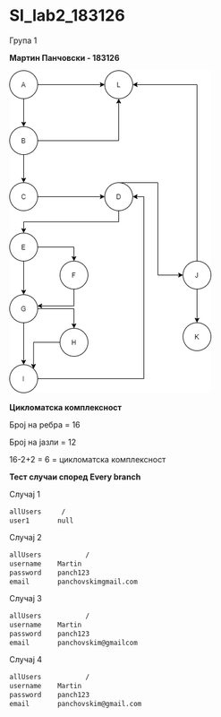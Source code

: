 # SI_lab2_183126

Група 1

**Мартин Панчовски - 183126**

![alt text](https://github.com/martinpanch/SI_lab1_183126/blob/master/labcfg.png?raw=true)

**Цикломатска комплексност**

Број на ребра = 16

Број на јазли = 12 

16-2+2 = 6 = цикломатска комплексност

**Тест случаи според Every branch**

Случај 1 
```
allUsers     /
user1       null
```
Случај 2
```
allUsers           /
username	Martin
password	panch123
email		panchovskimgmail.com
```
Случај 3
```
allUsers           /
username	Martin
password	panch123
email		panchovskim@gmailcom
```
Случај 4
```
allUsers           /
username	Martin
password	panch123
email		panchovskim@gmail.com
```
